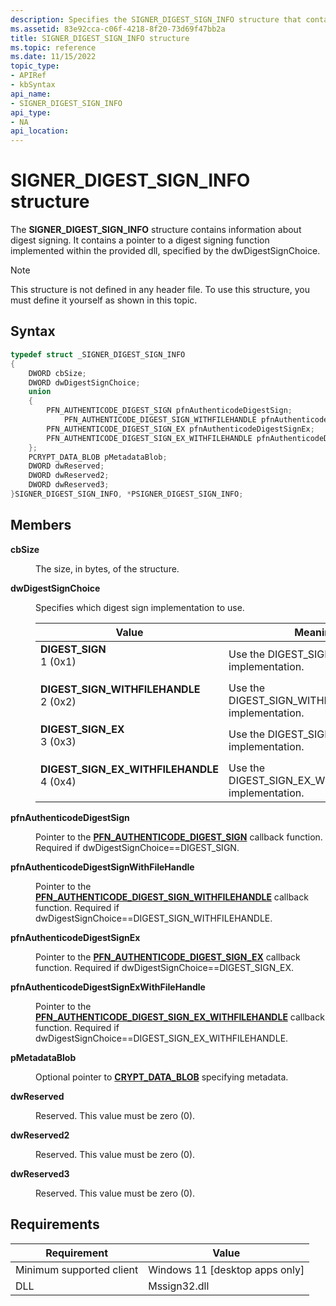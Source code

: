 ```yaml
---
description: Specifies the SIGNER_DIGEST_SIGN_INFO structure that contains information about digest signing.
ms.assetid: 83e92cca-c06f-4218-8f20-73d69f47bb2a
title: SIGNER_DIGEST_SIGN_INFO structure
ms.topic: reference
ms.date: 11/15/2022
topic_type: 
- APIRef
- kbSyntax
api_name: 
- SIGNER_DIGEST_SIGN_INFO
api_type: 
- NA
api_location: 
---
```


# SIGNER\_DIGEST\_SIGN\_INFO structure

The **SIGNER\_DIGEST\_SIGN\_INFO** structure contains information about digest signing. It contains a pointer to a digest signing function implemented within the provided dll, specified by the dwDigestSignChoice. 

> [!Note]  
> This structure is not defined in any header file. To use this structure, you must define it yourself as shown in this topic.

 

## Syntax


```C++
typedef struct _SIGNER_DIGEST_SIGN_INFO
{
    DWORD cbSize;                                                
    DWORD dwDigestSignChoice;                                    
    union
    {
		PFN_AUTHENTICODE_DIGEST_SIGN pfnAuthenticodeDigestSign;                                   
        	PFN_AUTHENTICODE_DIGEST_SIGN_WITHFILEHANDLE pfnAuthenticodeDigestSignWithFileHandle;      
        PFN_AUTHENTICODE_DIGEST_SIGN_EX pfnAuthenticodeDigestSignEx;                              
        PFN_AUTHENTICODE_DIGEST_SIGN_EX_WITHFILEHANDLE pfnAuthenticodeDigestSignExWithFileHandle; 
    };
    PCRYPT_DATA_BLOB pMetadataBlob;                              
    DWORD dwReserved;                                            
    DWORD dwReserved2;
    DWORD dwReserved3;
}SIGNER_DIGEST_SIGN_INFO, *PSIGNER_DIGEST_SIGN_INFO;

```



## Members

<dl> <dt>

**cbSize**
</dt> <dd>

The size, in bytes, of the structure.

</dd> <dt>


**dwDigestSignChoice**
</dt> <dd>

Specifies which digest sign implementation to use.



| Value                                                                                                                                                                                                                                                                                   | Meaning                                                                                                                                                                                   |
|-----------------------------------------------------------------------------------------------------------------------------------------------------------------------------------------------------------------------------------------------------------------------------------------|-------------------------------------------------------------------------------------------------------------------------------------------------------------------------------------------|
| <span id="DIGEST_SIGN"></span><span id="digest_sign"></span><dl> <dt>**DIGEST\_SIGN**</dt> <dt>1 (0x1)</dt> </dl>                                                                    | Use the DIGEST_SIGN implementation.<br/>                                                                                                                                |
| <span id="DIGEST_SIGN_WITHFILEHANDLE"></span><span id="digest_sign_withfilehandle"></span><dl> <dt>**DIGEST\_SIGN\_WITHFILEHANDLE**</dt> <dt>2 (0x2)</dt> </dl> | Use the DIGEST_SIGN_WITHFILEHANDLE implementation. <br/>                                                                                                |
| <span id="DIGEST_SIGN_EX"></span><span id="digest_sign_ex"></span><dl> <dt>**DIGEST\_SIGN\_EX**</dt> <dt>3 (0x3)</dt> </dl>                           | Use the DIGEST_SIGN_EX implementation.<br/> |
| <span id="DIGEST_SIGN_EX_WITHFILEHANDLE"></span><span id="digest_sign_ex_withfilehandle"></span><dl> <dt>**DIGEST\_SIGN\_EX\_WITHFILEHANDLE**</dt> <dt>4 (0x4)</dt> </dl>                           |Use the DIGEST_SIGN_EX_WITHFILEHANDLE implementation.<br/> |




 

</dd> <dt>

**pfnAuthenticodeDigestSign**
</dt> <dd>

Pointer to the [**PFN_AUTHENTICODE_DIGEST_SIGN**](pfn-authenticode-digest-sign.md) callback function. Required if dwDigestSignChoice==DIGEST_SIGN.

</dd> <dt>

**pfnAuthenticodeDigestSignWithFileHandle**
</dt> <dd>

Pointer to the [**PFN_AUTHENTICODE_DIGEST_SIGN_WITHFILEHANDLE**](pfn-authenticode-digest-sign-withfilehandle.md) callback function. Required if dwDigestSignChoice==DIGEST_SIGN_WITHFILEHANDLE.

</dd> <dt>

**pfnAuthenticodeDigestSignEx**
</dt> <dd>

Pointer to the [**PFN_AUTHENTICODE_DIGEST_SIGN_EX**](pfn-authenticode-digest-sign-ex.md) callback function. Required if dwDigestSignChoice==DIGEST_SIGN_EX.

</dd> <dt>

**pfnAuthenticodeDigestSignExWithFileHandle**
</dt> <dd>

Pointer to the [**PFN_AUTHENTICODE_DIGEST_SIGN_EX_WITHFILEHANDLE**](pfn-authenticode-digest-sign-ex-withfilehandle.md) callback function. Required if dwDigestSignChoice==DIGEST_SIGN_EX_WITHFILEHANDLE.

</dd> <dt>

**pMetadataBlob**
</dt> <dd>

Optional pointer to [**CRYPT_DATA_BLOB**](/windows/win32/api/wincrypt/ns-wincrypt-crypt_integer_blob) specifying metadata.
  
</dd> <dt>

**dwReserved**
</dt> <dd>

Reserved. This value must be zero (0).  
  
</dd> <dt>

**dwReserved2**
</dt> <dd>

Reserved. This value must be zero (0).  
  
</dd> <dt>

**dwReserved3**
</dt> <dd>

Reserved. This value must be zero (0).  
  
</dd> </dl>

## Requirements



| Requirement | Value |
|-------------------------------------|------------------------------------------------------|
| Minimum supported client<br/> | Windows 11 \[desktop apps only\]<br/>          |
| DLL<br/>                      | Mssign32.dll <br/>                             |


 

